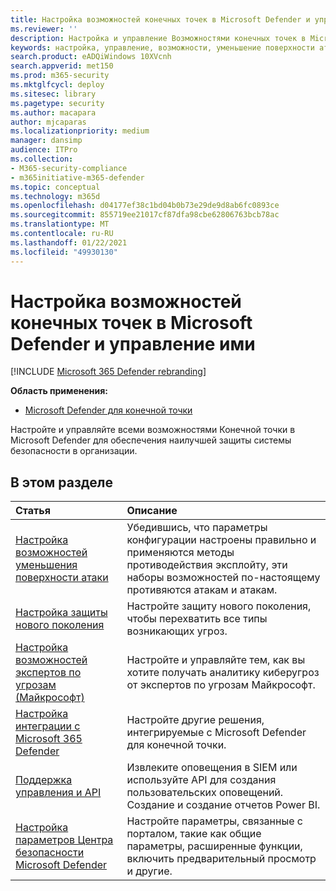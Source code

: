 ```yaml
---
title: Настройка возможностей конечных точек в Microsoft Defender и управление ими
ms.reviewer: ''
description: Настройка и управление Возможностями конечных точек в Microsoft Defender, такими как уменьшение поверхности атаки и защита нового поколения
keywords: настройка, управление, возможности, уменьшение поверхности атаки, защита нового поколения, средства управления безопасностью, обнаружение конечных точек и реагирование, автоматическое исследование и исправление, средства контроля безопасности, элементы управления
search.product: eADQiWindows 10XVcnh
search.appverid: met150
ms.prod: m365-security
ms.mktglfcycl: deploy
ms.sitesec: library
ms.pagetype: security
ms.author: macapara
author: mjcaparas
ms.localizationpriority: medium
manager: dansimp
audience: ITPro
ms.collection:
- M365-security-compliance
- m365initiative-m365-defender
ms.topic: conceptual
ms.technology: m365d
ms.openlocfilehash: d04177ef38c1bd04b0b73e29de9d8ab6fc0893ce
ms.sourcegitcommit: 855719ee21017cf87dfa98cbe62806763bcb78ac
ms.translationtype: MT
ms.contentlocale: ru-RU
ms.lasthandoff: 01/22/2021
ms.locfileid: "49930130"
---
```

# <a name="configure-and-manage-microsoft-defender-for-endpoint-capabilities"></a>Настройка возможностей конечных точек в Microsoft Defender и управление ими

[!INCLUDE [Microsoft 365 Defender rebranding](../includes/microsoft-defender.md)]

**Область применения:**

- [Microsoft Defender для конечной точки](https://go.microsoft.com/fwlink/p/?linkid=2069559)

Настройте и управляйте всеми возможностями Конечной точки в Microsoft Defender для обеспечения наилучшей защиты системы безопасности в организации. 


## <a name="in-this-section"></a>В этом разделе 
Статья | Описание 
:---|:---
[Настройка возможностей уменьшения поверхности атаки](https://docs.microsoft.com/windows/security/threat-protection/microsoft-defender-atp/configure-attack-surface-reduction) |  Убедившись, что параметры конфигурации настроены правильно и применяются методы противодействия эксплойту, эти наборы возможностей по-настоящему противяются атакам и атакам. 
[Настройка защиты нового поколения](https://docs.microsoft.com/windows/security/threat-protection/windows-defender-antivirus/configure-windows-defender-antivirus-features) | Настройте защиту нового поколения, чтобы перехватить все типы возникающих угроз.
[Настройка возможностей экспертов по угрозам (Майкрософт)](https://docs.microsoft.com/windows/security/threat-protection/microsoft-defender-atp/configure-microsoft-threat-experts) | Настройте и управляйте тем, как вы хотите получать аналитику киберугроз от экспертов по угрозам Майкрософт.
[Настройка интеграции с Microsoft 365 Defender](https://docs.microsoft.com/windows/security/threat-protection/microsoft-defender-atp/threat-protection-integration)| Настройте другие решения, интегрируемые с Microsoft Defender для конечной точки.
[Поддержка управления и API](https://docs.microsoft.com/windows/security/threat-protection/microsoft-defender-atp/management-apis)| Извлеките оповещения в SIEM или используйте API для создания пользовательских оповещений. Создание и создание отчетов Power BI. 
[Настройка параметров Центра безопасности Microsoft Defender](https://docs.microsoft.com/windows/security/threat-protection/microsoft-defender-atp/preferences-setup) |  Настройте параметры, связанные с порталом, такие как общие параметры, расширенные функции, включить предварительный просмотр и другие.




